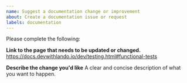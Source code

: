 ```yaml
---
name: Suggest a documentation change or improvement
about: Create a documentation issue or request
labels: documentation
---
```


Please complete the following:

**Link to the page that needs to be updated or changed.**
https://docs.devwithlando.io/dev/testing.html#functional-tests

**Describe the change you'd like**
A clear and concise description of what you want to happen.
